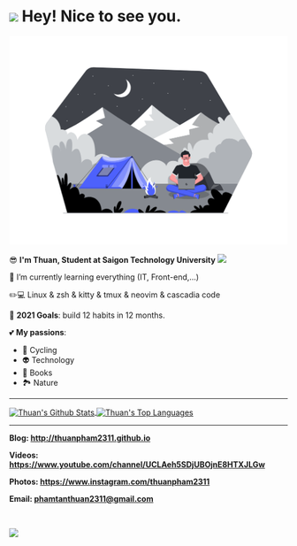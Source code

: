 <h1><img src="https://emojis.slackmojis.com/emojis/images/1531849430/4246/blob-sunglasses.gif?1531849430" width="30"/> Hey! Nice to see you.</h1>

![](./img/Work_from_anywhere.png)

😎 **I'm Thuan, Student at Saigon Technology University** <img src="https://camo.githubusercontent.com/7d5c1327f28f30dd3b242d60c92fa399051bd5765af36f7c8df5138ac67d8f7b/68747470733a2f2f6d656469612e67697068792e636f6d2f6d656469612f6659536e486c75667365636f38466839335a2f67697068792e676966" width="25"/>

🌱 I’m currently learning everything (IT, Front-end,...)

✏️💻 Linux & zsh & kitty & tmux & neovim & cascadia code

🥅 **2021 Goals**: build 12 habits in 12 months.

💕 **My passions**:

- 🚴 Cycling
- 👽 Technology
- 📔 Books
- 🏞️ Nature

---

<a href="https://github.com/anuraghazra/github-readme-stats">
  <img align="center" alt="Thuan's Github Stats" src="https://github-readme-stats.vercel.app/api?username=thuanpham2311&show_icons=true&hide_border=true"/>
</a>

<a href="https://github.com/anuraghazra/github-readme-stats">
  <img align="center" alt="Thuan's Top Languages" src="https://github-readme-stats.vercel.app/api/top-langs/?username=thuanpham2311&layout=compact&hide_border=true"/>
</a>

---

**Blog: http://thuanpham2311.github.io**

**Videos: https://www.youtube.com/channel/UCLAeh5SDjUBOjnE8HTXJLGw**

**Photos: https://www.instagram.com/thuanpham2311**

**Email: [phamtanthuan2311@gmail.com](mailto:phamtanthuan2311@gmail.com)**

<br />

![](https://komarev.com/ghpvc/?username=thuanpham2311&label=PROFILE+VIEWS)
